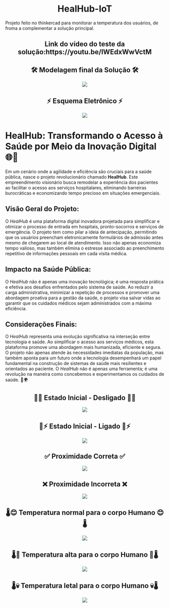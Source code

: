<h1 align="center">HealHub-IoT</h1>
Projeto feito no thinkercad para monitorar a temperatura dos usuários, de froma a complementar a solução principal.

<h2 align="center">Link do vídeo do teste da solução:https://youtu.be/IWEdxWwVctM</h2>

<h2 align="center">🛠 Modelagem final da Solução 🛠</h2>
<div align="center">
    <img height src="https://cdn.discordapp.com/attachments/945808741385793596/1177373837315293204/image.png?ex=657245d5&is=655fd0d5&hm=5d0c5799c5718eca18b08fac2393dadf5b7c09e5ffe437bb234e622cfef14890&"/>
</div>

<h2 align="center">⚡️ Esquema Eletrônico ⚡️</h2>
<div align="center">
    <img height src="https://cdn.discordapp.com/attachments/945808741385793596/1177374452342861905/image.png?ex=65724667&is=655fd167&hm=c0c301d7d1f704146721e49c5127fdb1399b611b02d3b558b3b0560fe008ecbd&"/>
</div>

# **HealHub: Transformando o Acesso à Saúde por Meio da Inovação Digital** 🌐🏥

Em um cenário onde a agilidade e eficiência são cruciais para a saúde pública, nasce o projeto revolucionário chamado **HealHub**. Este empreendimento visionário busca remodelar a experiência dos pacientes ao facilitar o acesso aos serviços hospitalares, eliminando barreiras burocráticas e economizando tempo precioso em situações emergenciais.

## **Visão Geral do Projeto:**
O *HealHub* é uma plataforma digital inovadora projetada para simplificar e otimizar o processo de entrada em hospitais, pronto-socorros e serviços de emergência. O projeto tem como pilar a ideia de antecipação, permitindo que os usuários preencham eletronicamente formulários de admissão antes mesmo de chegarem ao local de atendimento. Isso não apenas economiza tempo valioso, mas também elimina o estresse associado ao preenchimento repetitivo de informações pessoais em cada visita médica.

## **Impacto na Saúde Pública:**
O *HealHub* não é apenas uma inovação tecnológica; é uma resposta prática e efetiva aos desafios enfrentados pelo sistema de saúde. Ao reduzir a carga administrativa, minimizar a repetição de processos e promover uma abordagem proativa para a gestão da saúde, o projeto visa salvar vidas ao garantir que os cuidados médicos sejam administrados com a máxima eficiência.

## **Considerações Finais:**
O *HealHub* representa uma evolução significativa na interseção entre tecnologia e saúde. Ao simplificar o acesso aos serviços médicos, esta plataforma promove uma abordagem mais humanizada, eficiente e segura. O projeto não apenas atende às necessidades imediatas da população, mas também aponta para um futuro onde a tecnologia desempenhará um papel fundamental na construção de sistemas de saúde mais resilientes e orientados ao paciente. O *HealHub* não é apenas uma ferramenta; é uma revolução na maneira como concebemos e experimentamos os cuidados de saúde. 🚀🌍

<h2 align="center">🔌❌ Estado Inicial - Desligado 🔌❌</h2>
<div align="center">
    <img height src="https://cdn.discordapp.com/attachments/945808741385793596/1177373837315293204/image.png?ex=657245d5&is=655fd0d5&hm=5d0c5799c5718eca18b08fac2393dadf5b7c09e5ffe437bb234e622cfef14890&"/>
</div>

<h2 align="center">🔌⚡️ Estado Inicial - Ligado 🔌⚡️</h2>
<div align="center">
    <img height src="https://cdn.discordapp.com/attachments/945808741385793596/1177375383352516729/image.png?ex=65724745&is=655fd245&hm=b58a92ee2bcf4b4113b30349983d301453d9539a7bb1ed34a5c82508c78fb085&"/>
</div>

<h2 align="center">✅ Proximidade Correta ✅</h2>
<div align="center">
    <img height src="https://cdn.discordapp.com/attachments/945808741385793596/1177375489845887138/image.png?ex=6572475f&is=655fd25f&hm=261b559ae6a3b335000f397bca439036945497d4046fa8b446baee0169d23192&"/>
</div>

<h2 align="center">❌ Proximidade Incorreta ❌</h2>
<div align="center">
    <img height src="https://cdn.discordapp.com/attachments/945808741385793596/1177375383352516729/image.png?ex=65724745&is=655fd245&hm=b58a92ee2bcf4b4113b30349983d301453d9539a7bb1ed34a5c82508c78fb085&"/>
</div>

<h2 align="center">🌡😊 Temperatura normal para o corpo Humano 😊🌡</h2>
<div align="center">
    <img height src="https://cdn.discordapp.com/attachments/945808741385793596/1177375807522488390/image.png?ex=657247ab&is=655fd2ab&hm=d4cc141b2ced11f3aee2f40bcc06edae7400c6d25f2205679849d42dae21d760&"/>
</div>

<h2 align="center">🌡🤒 Temperatura alta para o corpo Humano 🤒🌡</h2>
<div align="center">
    <img height src="https://cdn.discordapp.com/attachments/945808741385793596/1177375937403293827/image.png?ex=657247ca&is=655fd2ca&hm=6a1400d5b7c8bfe5cd240a6002dd1ba0baca83d306a5d1c14ae5e2ed86d6f336&"/>
</div>

<h2 align="center">🌡💀 Temperatura letal para o corpo Humano 💀🌡</h2>
<div align="center">
    <img height src="https://cdn.discordapp.com/attachments/945808741385793596/1177376002033332264/image.png?ex=657247d9&is=655fd2d9&hm=6c74f18c65c5bf19e2db4ca0a05f360a2d26fbf5c57d09cb688318fc8fac8ab1&"/>
</div>

